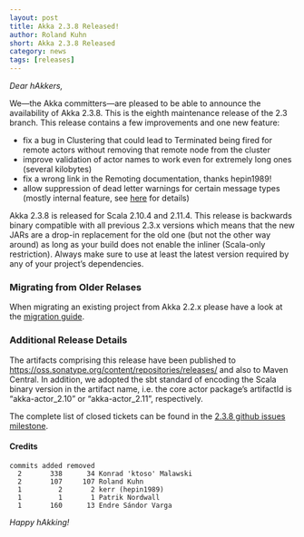 ```yaml
---
layout: post
title: Akka 2.3.8 Released!
author: Roland Kuhn
short: Akka 2.3.8 Released
category: news
tags: [releases]
---
```


*Dear hAkkers,*

We—the Akka committers—are pleased to be able to announce the availability of Akka 2.3.8. This is the eighth maintenance release of the 2.3 branch. This release contains a few improvements and one new feature:

 - fix a bug in Clustering that could lead to Terminated being fired for remote actors without removing that remote node from the cluster
 - improve validation of actor names to work even for extremely long ones (several kilobytes)
 - fix a wrong link in the Remoting documentation, thanks hepin1989!
 - allow suppression of dead letter warnings for certain message types (mostly internal feature, see [here](https://github.com/akka/akka/pull/16434/files#diff-4a800b1fb4a1e8e48263b5c52bf82f10R479) for details)

Akka 2.3.8 is released for Scala 2.10.4 and 2.11.4. This release is backwards binary compatible with all previous 2.3.x versions which means that the new JARs are a drop-in replacement for the old one (but not the other way around) as long as your build does not enable the inliner (Scala-only restriction). Always make sure to use at least the latest version required by any of your project’s dependencies.

### Migrating from Older Relases ###

When migrating an existing project from Akka 2.2.x please have a look at the [migration guide](http://doc.akka.io/docs/akka/2.3.8/project/migration-guide-2.2.x-2.3.x.html).

### Additional Release Details ###

The artifacts comprising this release have been published to https://oss.sonatype.org/content/repositories/releases/ and also to Maven Central. In addition, we adopted the sbt standard of encoding the Scala binary version in the artifact name, i.e. the core actor package’s artifactId is “akka-actor_2.10” or “akka-actor_2.11”, respectively.

The complete list of closed tickets can be found in the [2.3.8 github issues milestone](https://github.com/akka/akka/issues?q=milestone%3A2.3.8+is%3Aclosed).

#### Credits ####

    commits added removed
      2       338      34 Konrad 'ktoso' Malawski
      2       107     107 Roland Kuhn
      1         2       2 kerr (hepin1989)
      1         1       1 Patrik Nordwall
      1       160      13 Endre Sándor Varga

*Happy hAkking!*
